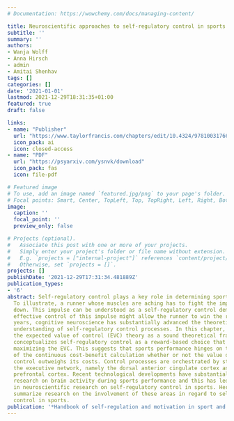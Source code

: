 ```yaml
---
# Documentation: https://wowchemy.com/docs/managing-content/

title: Neuroscientific approaches to self-regulatory control in sports
subtitle: ''
summary: ''
authors:
- Wanja Wolff
- Anna Hirsch
- admin
- Amitai Shenhav
tags: []
categories: []
date: '2021-01-01'
lastmod: 2021-12-29T18:31:35+01:00
featured: true
draft: false

links:
- name: "Publisher"
  url: "https://www.taylorfrancis.com/chapters/edit/10.4324/9781003176695-11/neuroscientific-approaches-self-regulatory-control-sports-wanja-wolff-anna-hirsch-maik-bieleke-amitai-shenhav"
  icon_pack: ai
  icon: closed-access
- name: "PDF"
  url: "https://psyarxiv.com/ysnvk/download"
  icon_pack: fas
  icon: file-pdf

# Featured image
# To use, add an image named `featured.jpg/png` to your page's folder.
# Focal points: Smart, Center, TopLeft, Top, TopRight, Left, Right, BottomLeft, Bottom, BottomRight.
image:
  caption: ''
  focal_point: ''
  preview_only: false

# Projects (optional).
#   Associate this post with one or more of your projects.
#   Simply enter your project's folder or file name without extension.
#   E.g. `projects = ["internal-project"]` references `content/project/deep-learning/index.md`.
#   Otherwise, set `projects = []`.
projects: []
publishDate: '2021-12-29T17:31:34.481889Z'
publication_types:
- '6'
abstract: Self-regulatory control plays a key role in determining sports performance.
  To illustrate, a runner whose muscles are aching has to fight the impulse of slowing
  down. This impulse can be understood as a self-regulatory control demand and only
  effective control of this impulse might allow the runner to win the race. In recent
  years, cognitive neuroscience has substantially advanced the theoretical and mechanistic
  understanding of self-regulatory control processes. In this chapter, we will introduce
  the expected value of control (EVC) theory as a sound theoretical framework that
  conceptualizes self-regulatory control as a reward-based choice that is aimed at
  maximizing the EVC. This suggests that sports performance hinges on the outcome
  of the continuous cost-benefit calculation whether or not the value of applying
  control outweighs its costs. Control processes are orchestrated by structures in
  the executive network, namely the dorsal anterior cingulate cortex and the lateral
  prefrontal cortex. Recent technological developments have substantially facilitated
  research on brain activity during sports performance and this has led to a surge
  in neuroscientific research on self-regulatory control in sports. Here, we will
  summarize research on the involvement of these areas in regard to self-regulatory
  control in sports.
publication: '*Handbook of self-regulation and motivation in sport and exercise*'
---
```

